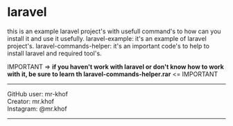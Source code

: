 # laravel
this is an example laravel project's with usefull command's to how can you install it and use it usefully.
laravel-example: it's an example of laravel project's.
laravel-commands-helper: it's an important code's to help to install laravel and required tool's.

IMPORTANT => **if you haven't work with laravel or don't know how to work with it, be sure to learn th laravel-commands-helper.rar** <= IMPORTANT

----------------------------

GitHub user: mr-khof   
Creator: mr.khof   
Instagram: @mr.khof

----------------------------
